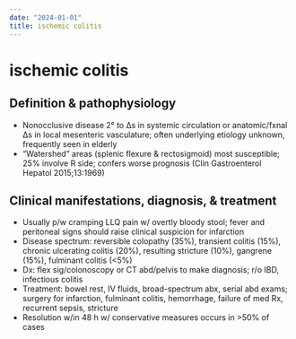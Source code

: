 ```yaml
---
date: "2024-01-01"
title: ischemic colitis
---
```


# ischemic colitis


## Definition & pathophysiology
* Nonocclusive disease 2° to Δs in systemic circulation or anatomic/fxnal Δs in local mesenteric vasculature; often underlying etiology unknown, frequently seen in elderly
* “Watershed” areas (splenic flexure & rectosigmoid) most susceptible; 25% involve R side; confers worse prognosis (Clin Gastroenterol Hepatol 2015;13:1969)
## Clinical manifestations, diagnosis, & treatment
* Usually p/w cramping LLQ pain w/ overtly bloody stool; fever and peritoneal signs should raise clinical suspicion for infarction
* Disease spectrum: reversible colopathy (35%), transient colitis (15%), chronic ulcerating colitis (20%), resulting stricture (10%), gangrene (15%), fulminant colitis (<5%)
* Dx: flex sig/colonoscopy or CT abd/pelvis to make diagnosis; r/o IBD, infectious colitis
* Treatment: bowel rest, IV fluids, broad-spectrum abx, serial abd exams; surgery for infarction, fulminant colitis, hemorrhage, failure of med Rx, recurrent sepsis, stricture
* Resolution w/in 48 h w/ conservative measures occurs in >50% of cases
